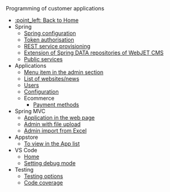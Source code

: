  <div class="sidebar-section">Programming of customer applications</div>

- [:point\_left: Back to Home](/?back)
- Spring
  - [Spring configuration](/custom-apps/spring-config/)
  - [Token authorisation](/custom-apps/spring/api-auth.md)
  - [REST service provisioning](/custom-apps/spring/rest-url.md)
  - [Extension of Spring DATA repositories of WebJET CMS](/custom-apps/spring/repository-extend.md)
  - [Public services](/custom-apps/spring/public-services.md)
- Applications
  - [Menu item in the admin section](/custom-apps/admin-menu-item/)
  - [List of websites/news](/custom-apps/news/)
  - [Users](/custom-apps/apps/user/README.md)
  - [Configuration](/custom-apps/config/README.md)
  - Ecommerce
    - [Payment methods](/custom-apps/apps/eshop/payment-methods/README.md)
- Spring MVC
  - [Application in the web page](/custom-apps/spring-mvc/)
  - [Admin with file upload](/custom-apps/spring-mvc/admin-with-upload.md)
  - [Admin import from Excel](/custom-apps/spring-mvc/admin-excel-import.md)
- Appstore
  - [To view in the App list](/custom-apps/appstore/)
- VS Code
  - [Home](/custom-apps/vscode/README.md)
  - [Setting debug mode](/custom-apps/vscode/debugging/README.md)
- Testing
  - [Testing options](/custom-apps/testing/README.md)
  - [Code coverage](/custom-apps/testing/codecoverage.md)
